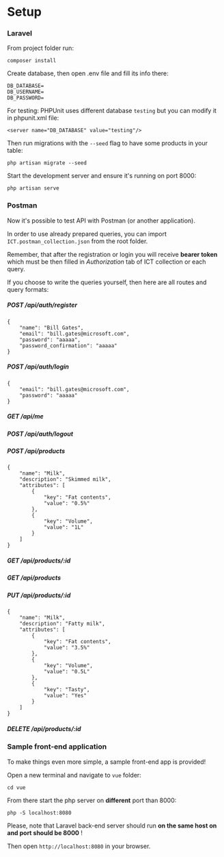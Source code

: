 # Setup

### Laravel

From project folder run:

    composer install

Create database, then open .env file and fill its info there:

    DB_DATABASE=
    DB_USERNAME=
    DB_PASSWORD=

For testing: PHPUnit uses different database `testing` but you can modify it in phpunit.xml file:

    <server name="DB_DATABASE" value="testing"/>

Then run migrations with the `--seed` flag to have some products in your table:

    php artisan migrate --seed

Start the development server and ensure it's running on port 8000:

    php artisan serve

### Postman

Now it's possible to test API with Postman (or another application).

In order to use already prepared queries, you can import `ICT.postman_collection.json` from the root folder.

Remember, that after the registration or login you will receive **bearer token** which must be then filled in
*Authorization* tab of ICT collection or each query.

If you choose to write the queries yourself, then here are all routes and query formats:

##### POST /api/auth/register

    {
        "name": "Bill Gates",
        "email": "bill.gates@microsoft.com",
        "password": "aaaaa",
        "password_confirmation": "aaaaa"
    }

##### POST /api/auth/login

    {
        "email": "bill.gates@microsoft.com",
        "password": "aaaaa"
    }

##### GET /api/me

##### POST /api/auth/logout

##### POST /api/products

    {
        "name": "Milk",
        "description": "Skimmed milk",
        "attributes": [
            {
                "key": "Fat contents",
                "value": "0.5%"
            },
            {
                "key": "Volume",
                "value": "1L"
            }
        ]
    }

##### GET /api/products/:id

##### GET /api/products

##### PUT /api/products/:id

    {
        "name": "Milk",
        "description": "Fatty milk",
        "attributes": [
            {
                "key": "Fat contents",
                "value": "3.5%"
            },
            {
                "key": "Volume",
                "value": "0.5L"
            },
            {
                "key": "Tasty",
                "value": "Yes"
            }
        ]
    }

##### DELETE /api/products/:id

### Sample front-end application

To make things even more simple, a sample front-end app is provided!

Open a new terminal and navigate to `vue` folder:

    cd vue

From there start the php server on **different** port than 8000:

    php -S localhost:8080

Please, note that Laravel back-end server should run **on the same host on and port should be 8000** !

Then open `http://localhost:8080` in your browser.